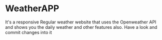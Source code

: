 # WeatherAPP
It's a responsive Regular weather website that uses the Openweather API and shows you the daily weather and other features also. Have a look and commit changes into it
